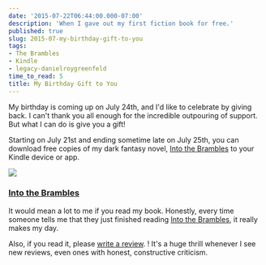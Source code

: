 ```yaml
---
date: '2015-07-22T06:44:00.000-07:00'
description: 'When I gave out my first fiction book for free.'
published: true
slug: 2015-07-my-birthday-gift-to-you
tags:
- The Brambles
- Kindle
- legacy-danielroygreenfeld
time_to_read: 5
title: My Birthday Gift to You
---
```


My birthday is coming up on July 24th, and I'd like to celebrate by giving back. I can't thank you all enough for the incredible outpouring of support. But what I can do is give you a gift!

Starting on July 21st and ending sometime late on July 25th, you can download free copies of my dark fantasy novel, [Into the Brambles](https://mybook.to/itb) to your Kindle device or app.

![](https://f004.backblazeb2.com/file/daniel-feldroy-com/public/images/into-the-brambles-free-on-birthday-484x252.jpg)

### [Into the Brambles](https://mybook.to/itb)

It would mean a lot to me if you read my book. Honestly, every time someone tells me that they just finished reading [Into the Brambles](https://mybook.to/itb), it really makes my day.

Also, if you read it, please [write a review](https://www.amazon.com/review/create-review?ie=UTF8&asin=B00VC5UQHO&channel=detail-glance&nodeID=133140011&ref_=cm_cr_dp_wrt_summary&store=digital-text#). ! It's a huge thrill whenever I see new reviews, even ones with honest, constructive criticism.